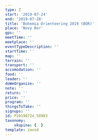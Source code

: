 ```yaml
---
type: Z
start: '2019-07-24'
end: '2019-07-28'
title: 'Bohemia Orienteering 2019 (BOR)'
place: 'Nový Bor'
gps: ''
meetTime: ''
meetplace: ''
eventTypeDescription: ''
startTime: ''
map: ''
terrain: ''
transport: ''
accomodation: ''
food: ''
leader: ''
doWeOrganize: ''
note: ''
return: ''
price: ''
program: ''
thingsToTake: ''
signups: ''
id: P20190724_58983
taxonomy:
    skupina: {  }
template: zavod
---
```


